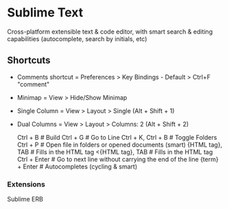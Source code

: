 # Sublime Text

Cross-platform extensible text & code editor, with smart search & editing capabilities (autocomplete, search by initials, etc)

## Shortcuts

* Comments shortcut = Preferences > Key Bindings - Default > Ctrl+F "comment"
* Minimap = View > Hide/Show Minimap
* Single Column = View > Layout > Single (Alt + Shift + 1)
* Dual Columns = View > Layout > Columns: 2 (Alt + Shift + 2)

    Ctrl + B            # Build
    Ctrl + G            # Go to Line
    Ctrl + K, Ctrl + B  # Toggle Folders
    Ctrl + P            # Open file in folders or opened documents (smart)
    {HTML tag}, TAB     # Fills in the HTML tag
    <{HTML tag}, TAB    # Fills in the HTML tag
    Ctrl + Enter        # Go to next line without carrying the end of the line
    {term} + Enter      # Autocompletes (cycling & smart)

### Extensions

Sublime ERB